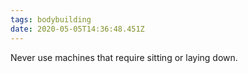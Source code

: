 ```yaml
---
tags: bodybuilding
date: 2020-05-05T14:36:48.451Z
---
```


Never use machines that require sitting or laying down.